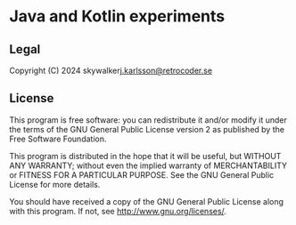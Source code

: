 # Java and Kotlin experiments

## Legal
Copyright (C) 2024 skywalker<j.karlsson@retrocoder.se>

## License
This program is free software: you can redistribute it and/or modify
it under the terms of the GNU General Public License version 2 as published by
the Free Software Foundation.

This program is distributed in the hope that it will be useful,
but WITHOUT ANY WARRANTY; without even the implied warranty of
MERCHANTABILITY or FITNESS FOR A PARTICULAR PURPOSE.  See the
GNU General Public License for more details.

You should have received a copy of the GNU General Public License
along with this program.  If not, see <http://www.gnu.org/licenses/>.

